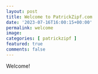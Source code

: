 ```yaml
---
layout: post
title: Welcome to PatrickZipf.com
date: '2023-07-16T16:00:15+00:00'
permalink: welcome
image: 
categories: [ patrickzipf ]
featured: true
comments: false 
---
```

Welcome!